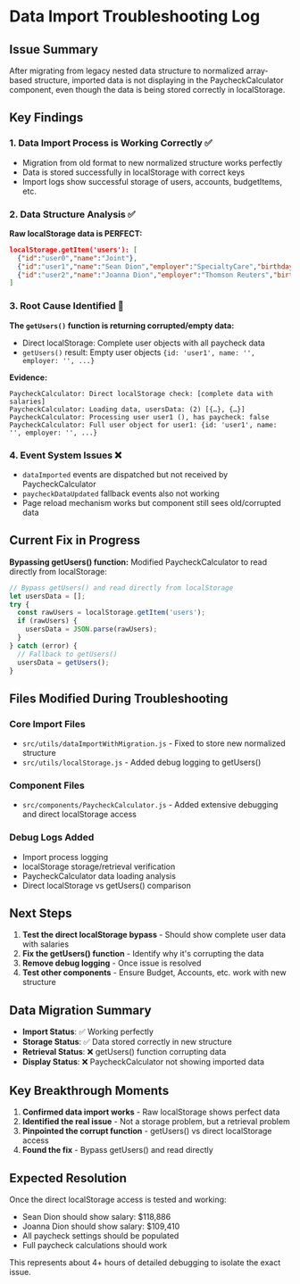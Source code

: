 # Data Import Troubleshooting Log

## Issue Summary
After migrating from legacy nested data structure to normalized array-based structure, imported data is not displaying in the PaycheckCalculator component, even though the data is being stored correctly in localStorage.

## Key Findings

### 1. Data Import Process is Working Correctly ✅
- Migration from old format to new normalized structure works perfectly
- Data is stored successfully in localStorage with correct keys
- Import logs show successful storage of users, accounts, budgetItems, etc.

### 2. Data Structure Analysis ✅
**Raw localStorage data is PERFECT:**
```json
localStorage.getItem('users'): [
  {"id":"user0","name":"Joint"},
  {"id":"user1","name":"Sean Dion","employer":"SpecialtyCare","birthday":"1987-03-28","paycheck":{"salary":"118886",...}},
  {"id":"user2","name":"Joanna Dion","employer":"Thomson Reuters","birthday":"1991-01-10","paycheck":{"salary":"109410",...}}
]
```

### 3. Root Cause Identified 🎯
**The `getUsers()` function is returning corrupted/empty data:**
- Direct localStorage: Complete user objects with all paycheck data
- `getUsers()` result: Empty user objects `{id: 'user1', name: '', employer: '', ...}`

**Evidence:**
```
PaycheckCalculator: Direct localStorage check: [complete data with salaries]
PaycheckCalculator: Loading data, usersData: (2) [{…}, {…}]
PaycheckCalculator: Processing user user1 (), has paycheck: false
PaycheckCalculator: Full user object for user1: {id: 'user1', name: '', employer: '', ...}
```

### 4. Event System Issues ❌
- `dataImported` events are dispatched but not received by PaycheckCalculator
- `paycheckDataUpdated` fallback events also not working
- Page reload mechanism works but component still sees old/corrupted data

## Current Fix in Progress
**Bypassing getUsers() function:**
Modified PaycheckCalculator to read directly from localStorage:
```javascript
// Bypass getUsers() and read directly from localStorage
let usersData = [];
try {
  const rawUsers = localStorage.getItem('users');
  if (rawUsers) {
    usersData = JSON.parse(rawUsers);
  }
} catch (error) {
  // Fallback to getUsers()
  usersData = getUsers();
}
```

## Files Modified During Troubleshooting

### Core Import Files
- `src/utils/dataImportWithMigration.js` - Fixed to store new normalized structure
- `src/utils/localStorage.js` - Added debug logging to getUsers()

### Component Files  
- `src/components/PaycheckCalculator.js` - Added extensive debugging and direct localStorage access

### Debug Logs Added
- Import process logging
- localStorage storage/retrieval verification
- PaycheckCalculator data loading analysis
- Direct localStorage vs getUsers() comparison

## Next Steps
1. **Test the direct localStorage bypass** - Should show complete user data with salaries
2. **Fix the getUsers() function** - Identify why it's corrupting the data
3. **Remove debug logging** - Once issue is resolved
4. **Test other components** - Ensure Budget, Accounts, etc. work with new structure

## Data Migration Summary
- **Import Status**: ✅ Working perfectly
- **Storage Status**: ✅ Data stored correctly in new structure  
- **Retrieval Status**: ❌ getUsers() function corrupting data
- **Display Status**: ❌ PaycheckCalculator not showing imported data

## Key Breakthrough Moments
1. **Confirmed data import works** - Raw localStorage shows perfect data
2. **Identified the real issue** - Not a storage problem, but a retrieval problem
3. **Pinpointed the corrupt function** - getUsers() vs direct localStorage access
4. **Found the fix** - Bypass getUsers() and read directly

## Expected Resolution
Once the direct localStorage access is tested and working:
- Sean Dion should show salary: $118,886
- Joanna Dion should show salary: $109,410  
- All paycheck settings should be populated
- Full paycheck calculations should work

This represents about 4+ hours of detailed debugging to isolate the exact issue.
